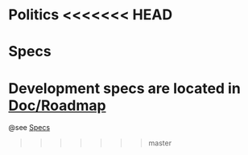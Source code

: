 Politics
<<<<<<< HEAD
========

# Specs

Development specs are located in [Doc/Roadmap](Doc/Specs.md)
=======

@see [Specs](Doc/Specs.md)
>>>>>>> master
